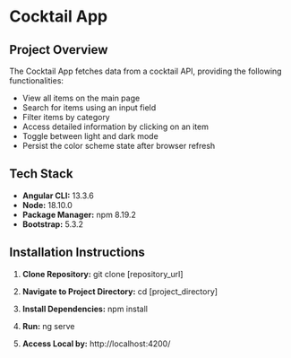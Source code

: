 # Cocktail App

## Project Overview

The Cocktail App fetches data from a cocktail API, providing the following functionalities:

- View all items on the main page
- Search for items using an input field
- Filter items by category
- Access detailed information by clicking on an item
- Toggle between light and dark mode
- Persist the color scheme state after browser refresh

## Tech Stack

- **Angular CLI:** 13.3.6
- **Node:** 18.10.0
- **Package Manager:** npm 8.19.2
- **Bootstrap:** 5.3.2

## Installation Instructions

1. **Clone Repository:** git clone [repository_url]

2. **Navigate to Project Directory:** 
   cd [project_directory]

3. **Install Dependencies:**
   npm install

4. **Run:**
   ng serve

5. **Access Local by:**
   http://localhost:4200/

